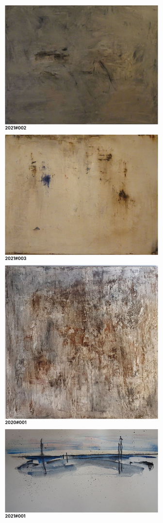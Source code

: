 <!--![Image](images/2020-001.jpg)-->
<img src="images/2021-002.jpg"/><b>2021#002</b>
<p></p>
<p></p>
<p></p>
<img src="images/2021-003.jpg"/><b>2021#003</b>
<p></p>
<p></p>
<p></p>
<img src="images/2020-001.jpg"/><b>2020#001</b>
<p></p>
<p></p>
<p></p>
<img src="images/2021-001.jpg"/><b>2021#001</b>
<p></p>
<p></p>
<p></p>

